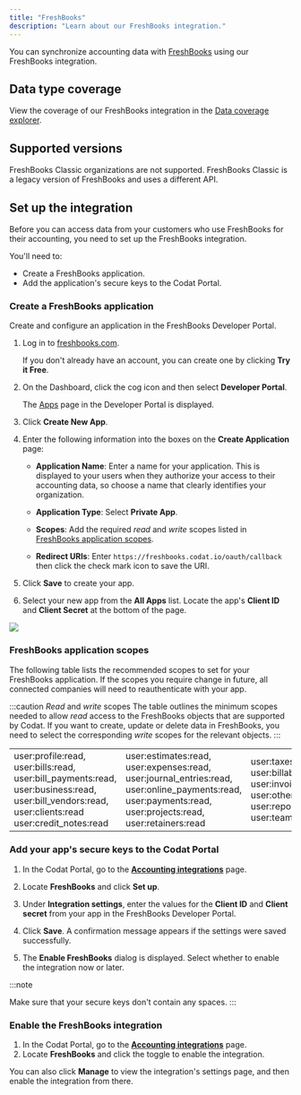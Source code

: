 ```yaml
---
title: "FreshBooks"
description: "Learn about our FreshBooks integration."
---
```


You can synchronize accounting data with <a className="external" href="https://www.freshbooks.com/" target="_blank">FreshBooks</a> using our FreshBooks integration.

## Data type coverage

View the coverage of our FreshBooks integration in the <a className="external" href="https://knowledge.codat.io/supported-features/accounting?view=tab-by-integration&integrationKey=vxvy" target="_blank">Data coverage explorer</a>.

## Supported versions

FreshBooks Classic organizations are not supported. FreshBooks Classic is a legacy version of FreshBooks and uses a different API.

## Set up the integration

Before you can access data from your customers who use FreshBooks for their accounting, you need to set up the FreshBooks integration.

You'll need to:

- Create a FreshBooks application.
- Add the application's secure keys to the Codat Portal.

### Create a FreshBooks application

Create and configure an application in the FreshBooks Developer Portal.

1. Log in to <a className="external" href="https://www.freshbooks.com" target="_blank">freshbooks.com</a>.

   If you don't already have an account, you can create one by clicking **Try it Free**.

2. On the Dashboard, click the cog icon and then select **Developer Portal**.

   The <a className="external" href="https://my.freshbooks.com/#/developer" target="_blank">Apps</a> page in the Developer Portal is displayed.

3. Click **Create New App**.

4. Enter the following information into the boxes on the **Create Application** page:

   - **Application Name**: Enter a name for your application. This is displayed to your users when they authorize your access to their accounting data, so choose a name that clearly identifies your organization.

   - **Application Type**: Select **Private App**.

   - **Scopes**: Add the required _read_ and _write_ scopes listed in [FreshBooks application scopes](/integrations/accounting/freshbooks/accounting-freshbooks#freshbooks-application-scopes). 

   - **Redirect URIs**: Enter `https://freshbooks.codat.io/oauth/callback` then click the check mark icon to save the URI.

5. Click **Save** to create your app.

6. Select your new app from the **All Apps** list. Locate the app's **Client ID** and **Client Secret** at the bottom of the page.

<img src="/img/old/a044a46-Freshbooks-keys.png" />

### FreshBooks application scopes

The following table lists the recommended scopes to set for your FreshBooks application. If the scopes you require change in future, all connected companies will need to reauthenticate with your app.

:::caution _Read_ and _write_ scopes
The table outlines the minimum scopes needed to allow _read_ access to the FreshBooks objects that are supported by Codat. If you want to create, update or delete data in FreshBooks, you need to select the corresponding _write_ scopes for the relevant objects.
::: 

||||
|----|----|----|
|user:profile:read, user:bills:read, user:bill_payments:read, user:business:read, user:bill_vendors:read, user:clients:read  user:credit_notes:read|user:estimates:read, user:expenses:read, user:journal_entries:read, user:online_payments:read, user:payments:read, user:projects:read, user:retainers:read|user:taxes:read, user:billable_items:read, user:invoices:read, user:other_income:read, user:reports:read, user:teams:read|

### Add your app's secure keys to the Codat Portal

1. In the Codat Portal, go to the <a className="external" href="https://app.codat.io/settings/integrations/accounting" target="_blank">**Accounting integrations**</a> page.

2. Locate **FreshBooks** and click **Set up**.

3. Under **Integration settings**, enter the values for the **Client ID** and **Client secret** from your app in the FreshBooks Developer Portal.

4. Click **Save**. A confirmation message appears if the settings were saved successfully.

5. The **Enable FreshBooks** dialog is displayed. Select whether to enable the integration now or later.

:::note

Make sure that your secure keys don't contain any spaces.
:::

### Enable the FreshBooks integration

1. In the Codat Portal, go to the <a className="external" href="https://app.codat.io/settings/integrations/accounting" target="blank">**Accounting integrations**</a> page.
2. Locate **FreshBooks** and click the toggle to enable the integration.

You can also click **Manage** to view the integration's settings page, and then enable the integration from there.
